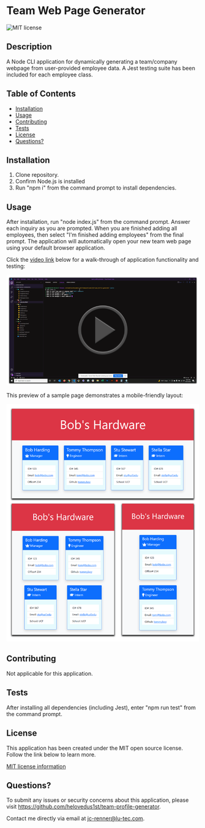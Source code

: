 # Team Web Page Generator
![MIT license](https://img.shields.io/badge/license-MIT-green.svg)

## Description
A Node CLI application for dynamically generating a team/company webpage from user-provided employee data. A Jest testing suite has been included for each employee class.

## Table of Contents
- [Installation](#installation)
- [Usage](#usage)
- [Contributing](#contributing)
- [Tests](#tests)
- [License](#license)
- [Questions?](#questions)

## Installation
1. Clone repository.
2. Confirm Node.js is installed
3. Run "npm i" from the command prompt to install dependencies.

## Usage
After installation, run "node index.js" from the command prompt. Answer each inquiry as you are prompted. When you are finished adding all employees, then select "I'm finished adding employees" from the final prompt. The application will automatically open your new team web page using your default browser application.

Click the [video link](https://watch.screencastify.com/v/RfU46pPk40M169VVvLPd) below for a walk-through of application functionality and testing:

[<img src="walkthrough-screenshot.png">](https://watch.screencastify.com/v/RfU46pPk40M169VVvLPd)

This preview of a sample page demonstrates a mobile-friendly layout:

![sample view of team web page output](webpage-samples.png)

## Contributing
Not applicable for this application.

## Tests
After installing all dependencies (including Jest), enter "npm run test" from the command prompt.

## License
This application has been created under the MIT open source license.
      Follow the link below to learn more.
      
[MIT license information](https://opensource.org/licenses/MIT)

## Questions?
To submit any issues or security concerns about this application, please visit https://github.com/helovedus1st/team-profile-generator.

Contact me directly via email at [jc-renner@lu-tec.com](mailto:jc-renner@lu-tec.com?subject=team-profile-generator).
